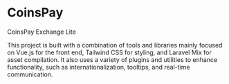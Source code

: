 # CoinsPay
CoinsPay Exchange Lite

This project is built with a combination of tools and libraries mainly focused on Vue.js for the front end, Tailwind CSS for styling, and Laravel Mix for asset compilation.
It also uses a variety of plugins and utilities to enhance functionality, such as internationalization, tooltips, and real-time communication.
